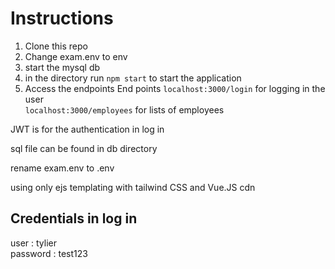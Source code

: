# Instructions

1. Clone this repo
2. Change exam.env to env
3. start the mysql db
4. in the directory run `npm start` to start the application
5. Access the endpoints
End points 
`localhost:3000/login` for logging in the user <br />
`localhost:3000/employees` for lists of employees <br />

JWT is for the authentication in log in <br />

sql file can be found in db directory <br />

rename exam.env to .env <br />

using only ejs templating with tailwind CSS and Vue.JS cdn

## Credentials in log in
user : tylier <br />
password : test123
